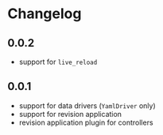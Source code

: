 # Changelog

## 0.0.2

* support for `live_reload`

## 0.0.1

* support for data drivers (`YamlDriver` only)
* support for revision application
* revision application plugin for controllers
